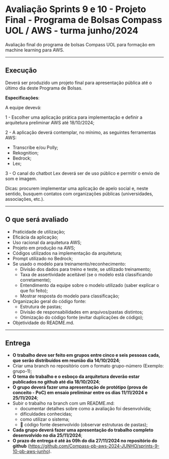 # Avaliação Sprints 9 e 10 - Projeto Final - Programa de Bolsas Compass UOL / AWS - turma junho/2024

Avaliação final do programa de bolsas Compass UOL para formação em machine learning para AWS.

---

## Execução

Deverá ser produzido um projeto final para apresentação pública até o último dia deste Programa de Bolsas.

**Especificações**:

A equipe devevá:

1 - Escolher uma aplicação prática para implementação e definir a arquitetura preliminar AWS até 18/10/2024;

2 - A aplicação deverá contemplar, no mínimo, as seguintes ferramentas AWS:

- Transcribe e/ou Polly;
- Rekognition;
- Bedrock;
- Lex;
  
3 - O canal do chatbot Lex deverá ser de uso público e permitir o envio de som e imagem.

Dicas: procurem implementar uma aplicação de apelo social e, neste sentido, busquem contatos com organizações públicas (universidades, associações, etc.).

***

## O que será avaliado

- Praticidade de utilização;
- Eficácia da aplicação;
- Uso racional da arquitetura AWS;
- Projeto em produção na AWS;
- Códigos utilizados na implementação da arquitetura;
- Prompt utilizado no Bedrock;
- Se usado o modelo para treinamento/reconhecimento:
  - Divisão dos dados para treino e teste, se utilizado treinamento;
  - Taxa de assertividade aceitável (se o modelo está classificando corretamente);
  - Entendimento da equipe sobre o modelo utilizado (saber explicar o que foi feito);
  - Mostrar resposta do modelo para classificação;
- Organização geral do código fonte:
  - Estrutura de pastas;
  - Divisão de responsabilidades em arquivos/pastas distintos;
  - Otimização do código fonte (evitar duplicações de código);
- Objetividade do README.md.

***

## Entrega

- **O trabalho deve ser feito em grupos entre cinco e seis pessoas cada, que serão distribuídos em reunião dia 14/10/2024**;
- Criar uma branch no repositório com o formato grupo-número (Exemplo: grupo-1);
- **O tema do trabalho e o esboço da arquitetura deverão estar publicados no github até dia 18/10/2024**;
- **O grupo deverá fazer uma apresentação de protótipo (prova de conceito - PoC) em ensaio preliminar entre os dias 11/11/2024 e 25/11/2024**;
- Subir o trabalho na branch com um README.md:
  - documentar detalhes sobre como a avaliação foi desenvolvida;
  - dificuldades conhecidas;
  - como utilizar o sistema;
  - 🔨 código fonte desenvolvido (observar estruturas de pastas);
- **Cada grupo deverá fazer uma apresentação do trabalho completo desenvolvido no dia 25/11/2024**;
- **O prazo de entrega é até às 09h do dia 27/11/2024 no repositório do github** (https://github.com/Compass-pb-aws-2024-JUNHO/sprints-9-10-pb-aws-junho).
